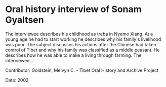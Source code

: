 # Oral history interview of Sonam Gyaltsen  
The interviewee describes his childhood as treba in Nyemo Xiang. At a young age he had to start working he describes why his family's livelihood was poor. The subject discusses his actions after the Chinese had taken control of Tibet and why his family was classified as a middle peasant. He describes how he was able to make a living through farming. The interviewee... 

Contributor: Goldstein, Melvyn C. - Tibet Oral History and Archive Project  

Date:
2002  

